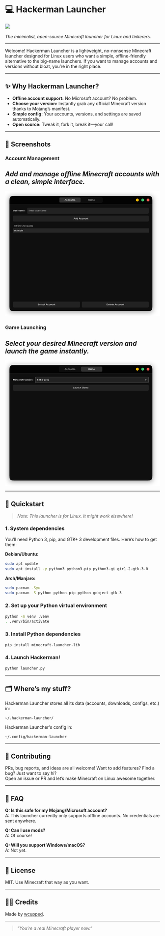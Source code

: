 # 💻 Hackerman Launcher

<image src="https://github.com/user-attachments/assets/824e86fa-343e-4a22-941f-0458cf4cb03e" width=164px id="img"/>

_The minimalist, open-source Minecraft launcher for Linux and tinkerers._

---

Welcome! Hackerman Launcher is a lightweight, no-nonsense Minecraft launcher designed for Linux users who want a simple, offline-friendly alternative to the big-name launchers. If you want to manage accounts and versions without bloat, you’re in the right place.

---

## ✨ Why Hackerman Launcher?

- **Offline account support:** No Microsoft account? No problem.
- **Choose your version:** Instantly grab any official Minecraft version thanks to Mojang’s manifest.
- **Simple config:** Your accounts, versions, and settings are saved automatically.
- **Open source:** Tweak it, fork it, break it—your call!

---

## 📸 Screenshots

### Account Management
## *Add and manage offline Minecraft accounts with a clean, simple interface.*

![Account management UI](assets/account.png)

### Game Launching
## *Select your desired Minecraft version and launch the game instantly.*
![Game launching UI](assets/game.png)

---

## 🚀 Quickstart

> _Note: This launcher is for Linux. It might work elsewhere!_

### 1. System dependencies

You’ll need Python 3, pip, and GTK+ 3 development files. Here’s how to get them:

**Debian/Ubuntu:**
```bash
sudo apt update
sudo apt install -y python3 python3-pip python3-gi gir1.2-gtk-3.0
```

**Arch/Manjaro:**
```bash
sudo pacman -Syu
sudo pacman -S python python-pip python-gobject gtk-3
```

### 2. Set up your Python virtual environment

```bash
python -m venv .venv
. .venv/bin/activate
```

### 3. Install Python dependencies

```bash
pip install minecraft-launcher-lib
```

### 4. Launch Hackerman!

```bash
python launcher.py
```

---

## 🗂️ Where’s my stuff?

Hackerman Launcher stores all its data (accounts, downloads, configs, etc.) in:

```
~/.hackerman-launcher/
```

Hackerman Launcher's config in:
```
~/.config/hackerman-launcher
```

---

## 🤝 Contributing

PRs, bug reports, and ideas are all welcome! Want to add features? Find a bug? Just want to say hi?  
Open an issue or PR and let’s make Minecraft on Linux awesome together.

---

## 🙋 FAQ

**Q: Is this safe for my Mojang/Microsoft account?**  
A: This launcher currently only supports offline accounts. No credentials are sent anywhere.

**Q: Can I use mods?**  
A: Of course!

**Q: Will you support Windows/macOS?**  
A: Not yet.

---

## 📜 License

MIT. Use Minecraft that way as you want.

---

## 🦸‍♂️ Credits

Made by [wcupped](https://github.com/wcupped).

---

> _“You’re a real Minecraft player now.”_

